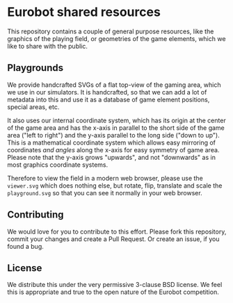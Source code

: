 # Eurobot shared resources

This repository contains a couple of general purpose resources, like the graphics of the playing field, or geometries of the game elements, which we like to share with the public.


## Playgrounds

We provide handcrafted SVGs of a flat top-view of the gaming area, which we use in our simulators.
It is handcrafted, so that we can add a lot of metadata into this and use it as a database of game element positions, special areas, etc.

It also uses our internal coordinate system, which has its origin at the center of the game area and has the x-axis in parallel to the short side of the game area ("left to right") and the y-axis parallel to the long side ("down to up").
This is a mathematical coordinate system which allows easy mirroring of coordinates *and angles* along the x-axis for easy symmetry of game area.
Please note that the y-axis grows "upwards", and not "downwards" as in most graphics coordinate systems.

Therefore to view the field in a modern web browser, please use the `viewer.svg` which does nothing else, but rotate, flip, translate and scale the `playground.svg` so that you can see it normally in your web browser.


## Contributing

We would love for you to contribute to this effort.
Please fork this repository, commit your changes and create a Pull Request.
Or create an issue, if you found a bug.


## License

We distribute this under the very permissive 3-clause BSD license. We feel this is appropriate and true to the open nature of the Eurobot competition.
